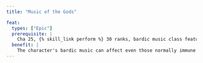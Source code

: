 ```yaml
---
title: "Music of the Gods"

feat:
  types: ["Epic"]
  prerequisite: |
    Cha 25, {% skill_link perform %} 30 ranks, bardic music class feature.
  benefit: |
    The character's bardic music can affect even those normally immune to mind-affecting effects. However, such creatures gain a +10 bonus on their Will saves to resist such effects.
---
```

